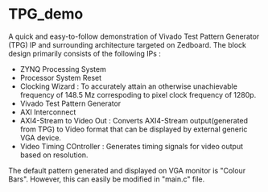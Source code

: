# TPG_demo

A quick and easy-to-follow demonstration of Vivado Test Pattern Generator (TPG) IP and surrounding architecture targeted on Zedboard. The block design primarily consists of the following IPs :
- ZYNQ Processing System
- Processor System Reset
- Clocking Wizard : To accurately attain an otherwise unachievable frequency of 148.5 Mz correspoding to pixel clock frequency of 1280p.
- Vivado Test Pattern Generator
- AXI Interconnect
- AXI4-Stream to Video Out : Converts AXI4-Stream output(generated from TPG) to Video format that can be displayed by external generic VGA device.
- Video Timing COntroller : Generates timing signals for video output based on resolution.

The default pattern generated and displayed on VGA monitor is "Colour Bars". However, this can easily be modified in "main.c" file.
